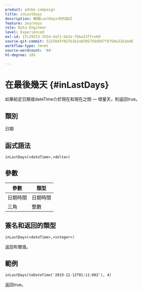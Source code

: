 ```yaml
---
product: adobe campaign
title: inLastDays
description: 瞭解LastDays中的函式
feature: Journeys
role: Data Engineer
level: Experienced
exl-id: 1fc29153-3554-4af1-bb2e-7bba53ffce69
source-git-commit: 5225045f02fb1b2a8505756d9d7f6f60a32b3ed6
workflow-type: tm+mt
source-wordcount: '44'
ht-degree: 18%

---
```


# 在最後幾天 {#inLastDays}

如果給定日期或dateTime介於現在和現在之間 — 增量天，則返回true。

## 類別

日期

## 函式語法

`inLastDays(<dateTime>,<delta>)`

## 參數

| 參數 | 類型 |
|-----------|------------------|
| 日期時間 | 日期時間 |
| 三角 | 整數 |

## 簽名和返回的類型

`inLastDays(<dateTime>,<integer>)`

返回布爾值。

## 範例

`inLastDays(toDateTime('2019-12-12T01:11:00Z'), 4)`

返回true。
